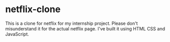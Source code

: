 # netflix-clone
This is a clone for netflix for my internship project. Please don't misunderstand it for the actual netflix page.
I've built it using HTML CSS and JavaScript.
